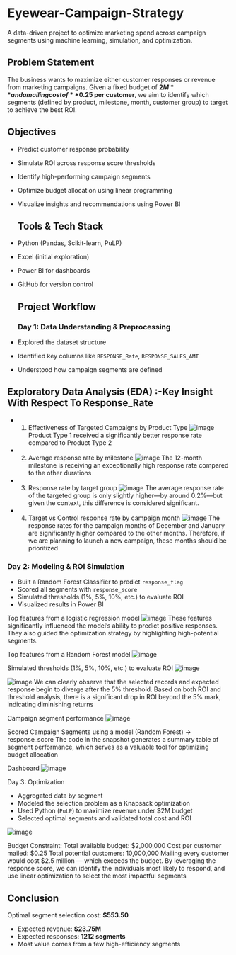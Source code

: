 # Eyewear-Campaign-Strategy
A data-driven project to optimize marketing spend across campaign segments using machine learning, simulation, and optimization.

## Problem Statement
The business wants to maximize either customer responses or revenue from marketing campaigns. Given a fixed budget of **$2M** and a mailing cost of **$0.25 per customer**, we aim to identify which segments (defined by product, milestone, month, customer group) to target to achieve the best ROI.

## Objectives
- Predict customer response probability
- Simulate ROI across response score thresholds
- Identify high-performing campaign segments
- Optimize budget allocation using linear programming
- Visualize insights and recommendations using Power BI

  ## Tools & Tech Stack
- Python (Pandas, Scikit-learn, PuLP)
- Excel (initial exploration)
- Power BI for dashboards
- GitHub for version control


  ## Project Workflow
  ### Day 1: Data Understanding & Preprocessing
- Explored the dataset structure
- Identified key columns like `RESPONSE_Rate`, `RESPONSE_SALES_AMT`
- Understood how campaign segments are defined

## Exploratory Data Analysis (EDA) :-Key Insight With Respect To Response_Rate

- 1. Effectiveness of Targeted Campaigns by Product Type
![image](https://github.com/user-attachments/assets/a5187140-0c84-4129-a4e7-d1f045f41823)
Product Type 1 received a significantly better response rate compared to Product Type 2


- 2. Average response rate by milestone
![image](https://github.com/user-attachments/assets/831cd695-8106-426f-8781-055a2fa7fd1e)
The 12-month milestone is receiving an exceptionally high response rate compared to the other durations


- 3. Response rate by target group
![image](https://github.com/user-attachments/assets/4fcefc5f-6741-4e24-a60a-7090f6033032)
The average response rate of the targeted group is only slightly higher—by around 0.2%—but given the context, this difference is considered significant.


- 4. Target vs Control response rate by campaign month
![image](https://github.com/user-attachments/assets/4edb259c-d26b-4876-9234-86ad9acb4947)
The response rates for the campaign months of December and January are significantly higher compared to the other months. Therefore, if we are planning to launch a new campaign, these months should be prioritized


### Day 2: Modeling & ROI Simulation
- Built a Random Forest Classifier to predict `response_flag`
- Scored all segments with `response_score`
- Simulated thresholds (1%, 5%, 10%, etc.) to evaluate ROI
- Visualized results in Power BI

 Top features from a logistic regression model
 ![image](https://github.com/user-attachments/assets/08a26d63-827c-4f93-b786-ca6001d24b9b)
 These features significantly influenced the model’s ability to predict positive responses. They also guided the optimization strategy by highlighting high-potential segments.

Top features from a Random Forest model
![image](https://github.com/user-attachments/assets/bac84e35-27ae-4ce5-9c6d-607dcd41b573)

Simulated thresholds (1%, 5%, 10%, etc.) to evaluate ROI
![image](https://github.com/user-attachments/assets/3361c167-6e91-4096-914b-a5cd27123832)

![image](https://github.com/user-attachments/assets/e5271ba6-e876-4666-9e77-2e68fe5aa44f)
We can clearly observe that the selected records and expected response begin to diverge after the 5% threshold. Based on both ROI and threshold analysis, there is a significant drop in ROI beyond the 5% mark, indicating diminishing returns

Campaign segment performance
![image](https://github.com/user-attachments/assets/5eb458d8-e62e-4dc3-be8f-d3548f013f92)


Scored Campaign Segments using a model (Random Forest) → response_score
The code in the snapshot generates a summary table of segment performance, which serves as a valuable tool for optimizing budget allocation

Dashboard
![image](https://github.com/user-attachments/assets/bc0adde4-9171-4dad-ac2e-6d36f41000b7)


Day 3: Optimization
- Aggregated data by segment
- Modeled the selection problem as a Knapsack optimization
- Used Python (`PuLP`) to maximize revenue under $2M budget
- Selected optimal segments and validated total cost and ROI

![image](https://github.com/user-attachments/assets/2df57b5f-cb70-432a-9171-c175075f07f6)

Budget Constraint:
Total available budget: $2,000,000
Cost per customer mailed: $0.25
Total potential customers: 10,000,000
Mailing every customer would cost $2.5 million — which exceeds the budget.
By leveraging the response score, we can identify the individuals most likely to respond, and use linear optimization to select the most impactful segments

## Conclusion
Optimal segment selection cost: **$553.50**
- Expected revenue: **$23.75M**
- Expected responses: **1212 segments**
- Most value comes from a few high-efficiency segments



  



